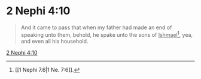 # 2 Nephi 4:10

> And it came to pass that when my father had made an end of speaking unto them, behold, he spake unto the sons of <u>Ishmael</u>[^a], yea, and even all his household.

[2 Nephi 4:10](https://www.churchofjesuschrist.org/study/scriptures/bofm/2-ne/4?lang=eng&id=p10#p10)


[^a]: [[1 Nephi 7.6|1 Ne. 7:6]].  
